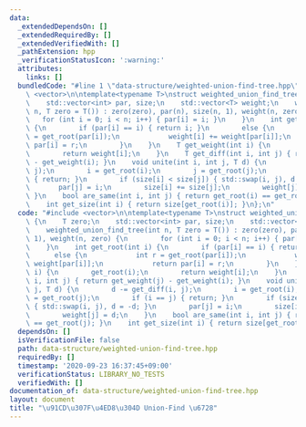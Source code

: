 ```yaml
---
data:
  _extendedDependsOn: []
  _extendedRequiredBy: []
  _extendedVerifiedWith: []
  _pathExtension: hpp
  _verificationStatusIcon: ':warning:'
  attributes:
    links: []
  bundledCode: "#line 1 \"data-structure/weighted-union-find-tree.hpp\"\n#include\
    \ <vector>\n\ntemplate<typename T>\nstruct weighted_union_find_tree {\n    T zero;\n\
    \    std::vector<int> par, size;\n    std::vector<T> weight;\n    weighted_union_find_tree(int\
    \ n, T zero = T()) : zero(zero), par(n), size(n, 1), weight(n, zero) {\n     \
    \   for (int i = 0; i < n; i++) { par[i] = i; }\n    }\n    int get_root(int i)\
    \ {\n        if (par[i] == i) { return i; }\n        else {\n            int r\
    \ = get_root(par[i]);\n            weight[i] += weight[par[i]];\n            return\
    \ par[i] = r;\n        }\n    }\n    T get_weight(int i) {\n        get_root(i);\n\
    \        return weight[i];\n    }\n    T get_diff(int i, int j) { return get_weight(j)\
    \ - get_weight(i); }\n    void unite(int i, int j, T d) {\n        d -= get_diff(i,\
    \ j);\n        i = get_root(i);\n        j = get_root(j);\n        if (i == j)\
    \ { return; }\n        if (size[i] < size[j]) { std::swap(i, j), d = -d; }\n \
    \       par[j] = i;\n        size[i] += size[j];\n        weight[j] = d;\n   \
    \ }\n    bool are_same(int i, int j) { return get_root(i) == get_root(j); }\n\
    \    int get_size(int i) { return size[get_root(i)]; }\n};\n"
  code: "#include <vector>\n\ntemplate<typename T>\nstruct weighted_union_find_tree\
    \ {\n    T zero;\n    std::vector<int> par, size;\n    std::vector<T> weight;\n\
    \    weighted_union_find_tree(int n, T zero = T()) : zero(zero), par(n), size(n,\
    \ 1), weight(n, zero) {\n        for (int i = 0; i < n; i++) { par[i] = i; }\n\
    \    }\n    int get_root(int i) {\n        if (par[i] == i) { return i; }\n  \
    \      else {\n            int r = get_root(par[i]);\n            weight[i] +=\
    \ weight[par[i]];\n            return par[i] = r;\n        }\n    }\n    T get_weight(int\
    \ i) {\n        get_root(i);\n        return weight[i];\n    }\n    T get_diff(int\
    \ i, int j) { return get_weight(j) - get_weight(i); }\n    void unite(int i, int\
    \ j, T d) {\n        d -= get_diff(i, j);\n        i = get_root(i);\n        j\
    \ = get_root(j);\n        if (i == j) { return; }\n        if (size[i] < size[j])\
    \ { std::swap(i, j), d = -d; }\n        par[j] = i;\n        size[i] += size[j];\n\
    \        weight[j] = d;\n    }\n    bool are_same(int i, int j) { return get_root(i)\
    \ == get_root(j); }\n    int get_size(int i) { return size[get_root(i)]; }\n};"
  dependsOn: []
  isVerificationFile: false
  path: data-structure/weighted-union-find-tree.hpp
  requiredBy: []
  timestamp: '2020-09-23 16:37:45+09:00'
  verificationStatus: LIBRARY_NO_TESTS
  verifiedWith: []
documentation_of: data-structure/weighted-union-find-tree.hpp
layout: document
title: "\u91CD\u307F\u4ED8\u304D Union-Find \u6728"
---
```


